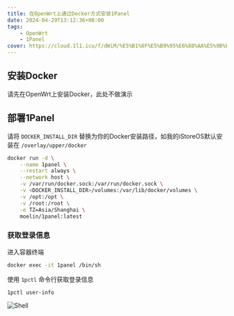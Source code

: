 ```yaml
---
title: 在OpenWrt上通过Docker方式安装1Panel
date: 2024-04-29T13:12:36+08:00
tags:
    - OpenWrt
    - 1Panel
cover: https://cloud.1l1.icu/f/dWiM/%E5%B1%8F%E5%B9%95%E6%88%AA%E5%9B%BE%202024-04-29%20132500.png
---
```

## 安装Docker

请先在OpenWrt上安装Docker，此处不做演示

## 部署1Panel

请将 `DOCKER_INSTALL_DIR` 替换为你的Docker安装路径，如我的iStoreOS默认安装在 `/overlay/upper/docker`

```bash
docker run -d \
    --name 1panel \
    --restart always \
    --network host \
    -v /var/run/docker.sock:/var/run/docker.sock \
    -v <DOCKER_INSTALL_DIR>/volumes:/var/lib/docker/volumes \
    -v /opt:/opt \
    -v /root:/root \
    -e TZ=Asia/Shanghai \
    moelin/1panel:latest
```

### 获取登录信息

进入容器终端

```bash
docker exec -it 1panel /bin/sh
```

使用 `1pctl` 命令行获取登录信息

```bash
1pctl user-info
```

![Shell](https://cloud.1l1.icu/f/dWiM/%E5%B1%8F%E5%B9%95%E6%88%AA%E5%9B%BE%202024-04-29%20132500.png)
